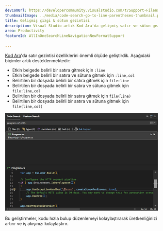 ```yaml
---
devComUrl: https://developercommunity.visualstudio.com/t/Support-Filenamelinecolumn-format-in/10720994
thumbnailImage: ../media/code-search-go-to-line-parentheses-thumbnail.png
title: Gelişmiş çizgi & sütun gezintisi
description: Visual Studio artık Kod Ara'da gelişmiş satır ve sütun gezintisini destekliyor.
area: Productivity
featureId: AllInOneSearchLineNavigationNewFormatSupport

---
```



[Kod Ara](vscmd://Edit.NavigateTo)'da satır gezintisi özelliklerini önemli ölçüde geliştirdik. Aşağıdaki biçimler artık desteklenmektedir:

- Etkin belgede belirli bir satıra gitmek için `:line`
- Etkin belgede belirli bir satıra ve sütuna gitmek için `:line,col`
- Belirtilen bir dosyada belirli bir satıra gitmek için `file:line`
- Belirtilen bir dosyada belirli bir satıra ve sütuna gitmek için `file:line,col`
- Belirtilen bir dosyada belirli bir satıra gitmek için `file(line)`
- Belirtilen bir dosyada belirli bir satıra ve sütuna gitmek için `file(line,col)`

![Örnekte dosya, satır ve sütununa yönelik gezinme gösterilmektedir](../media/code-search-go-to-line-parentheses.png)

Bu geliştirmeler, kodu hızla bulup düzenlemeyi kolaylaştırarak üretkenliğinizi artırır ve iş akışınızı kolaylaştırır.
